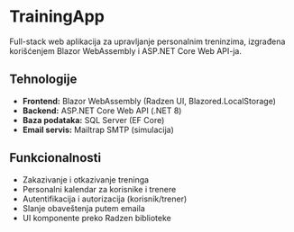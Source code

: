 # TrainingApp

Full-stack web aplikacija za upravljanje personalnim treninzima, izgrađena korišćenjem Blazor WebAssembly i ASP.NET Core Web API-ja.

## Tehnologije

- **Frontend:** Blazor WebAssembly (Radzen UI, Blazored.LocalStorage)
- **Backend:** ASP.NET Core Web API (.NET 8)
- **Baza podataka:** SQL Server (EF Core)
- **Email servis:** Mailtrap SMTP (simulacija)

## Funkcionalnosti

- Zakazivanje i otkazivanje treninga
- Personalni kalendar za korisnike i trenere
- Autentifikacija i autorizacija (korisnik/trener)
- Slanje obaveštenja putem emaila
- UI komponente preko Radzen biblioteke
